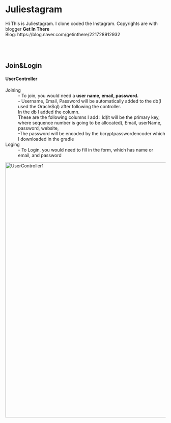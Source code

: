 <h1>Juliestagram</h1>
<p> Hi This is Juliestagram. I clone coded the Instagram. Copyrights are with blogger <strong>Get In There</strong>
  <br>Blog: https://blog.naver.com/getinthere/221728912932
</p>
<br>
<br>


<h2>Join&Login</h2>
<df>
  <dl>
    <h4>UserController</h4>
    <dt>Joining</dt>
       <dd> - To join, you would need a <strong>user name, email, password.</strong> </dd>
       <dd> - Username, Email, Password will be automatically added to the db(I used the OracleSql) after following the controller. </dd>
       <dd>In the db I added the column.  <br>These are the following columns I add : Id(it will be the primary key, where sequence number is going to be allocated),  Email, userName,             password, website, </dd>
       <dd> -The password will be encoded by the bcryptpasswordencoder which I downloaded in the gradle</dd>
    <dt>Loging</dt>
       <dd> - To Login, you would need to fill in the form, which has name or email, and password </dd>
    
   </dl>  
</df> 
<img src="https://user-images.githubusercontent.com/62527384/139563479-eafdf994-f1b7-47ca-b99a-3e86e4dfc6a1.gif" alt="UserController1" width="800">

